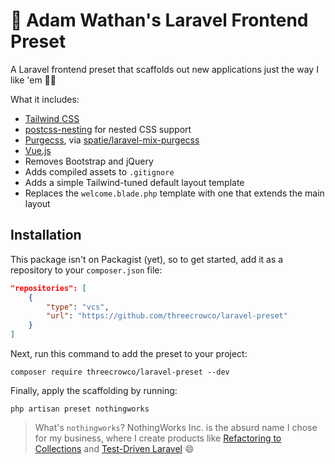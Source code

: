 # 🚀 Adam Wathan's Laravel Frontend Preset

A Laravel frontend preset that scaffolds out new applications just the way I like 'em 👌🏻

What it includes:

- [Tailwind CSS](https://tailwindcss.com)
- [postcss-nesting](https://github.com/jonathantneal/postcss-nesting) for nested CSS support
- [Purgecss](https://www.purgecss.com/), via [spatie/laravel-mix-purgecss](https://github.com/spatie/laravel-mix-purgecss)
- [Vue.js](https://vuejs.org/)
- Removes Bootstrap and jQuery
- Adds compiled assets to `.gitignore`
- Adds a simple Tailwind-tuned default layout template
- Replaces the `welcome.blade.php` template with one that extends the main layout

## Installation

This package isn't on Packagist (yet), so to get started, add it as a repository to your `composer.json` file:

```json
"repositories": [
    {
        "type": "vcs",
        "url": "https://github.com/threecrowco/laravel-preset"
    }
]
```

Next, run this command to add the preset to your project:

```
composer require threecrowco/laravel-preset --dev
```

Finally, apply the scaffolding by running:

```
php artisan preset nothingworks
```

> What's `nothingworks`? NothingWorks Inc. is the absurd name I chose for my business, where I create products like [Refactoring to Collections](https://adamwathan.me/refactoring-to-collections/) and [Test-Driven Laravel](https://course.testdrivenlaravel.com/) 😄



